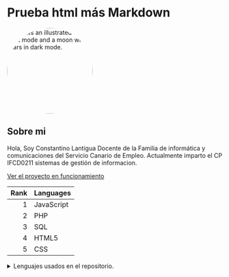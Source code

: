 <h1>Prueba html más Markdown</h1>
<picture>
  <source media="(prefers-color-scheme: dark)" srcset="https://lantigua21.com/programmer.png">
  <source media="(prefers-color-scheme: light)" srcset="https://lantigua21.com/programmer.png">
  <img
    alt="Shows an illustrated sun in light mode and a moon with stars in dark mode."
    src="https://lantigua21.com/programmer.png"
    style="width: 200px; height: 200px; border-radius: 50%; object-fit: cover;"
  >
</picture>

## Sobre mi

Hola, Soy Constantino Lantigua Docente de la Familia de informática y comunicaciones del Servicio Canario de Empleo. Actualmente imparto el CP IFCD0211 sistemas de gestión  de informacion.

[Ver el proyecto en funcionamiento](https://lantigua21.com/ecommerce)

| Rank | Languages |
|-----:|-----------|
|     1| JavaScript|
|     2| PHP       |
|     3| SQL       |
|     4| HTML5     |
|     5| CSS       |

<details>
<summary>Lenguajes usados en el repositorio.</summary>

| Rank | Languages |
|-----:|-----------|
|     1| JavaScript|
|     2| PHP       |
|     3| SQL       |
|     4| HTML5     |
|     5| CSS       |

</details>

